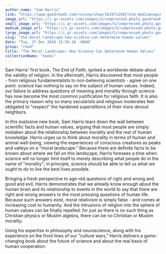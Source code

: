 ```yaml
---
author_name: "Sam Harris"
link: "https://www.goodreads.com/review/show/1634712492?utm_medium=api&utm_source=rss"
image_url: "https://i.gr-assets.com/images/S/compressed.photo.goodreads.com/books/1331317058l/7785194._SY75_.jpg"
small_image_url: "https://i.gr-assets.com/images/S/compressed.photo.goodreads.com/books/1331317058l/7785194._SY75_.jpg"
medium_image_url: "https://i.gr-assets.com/images/S/compressed.photo.goodreads.com/books/1331317058l/7785194._SX98_.jpg"
large_image_url: "https://i.gr-assets.com/images/S/compressed.photo.goodreads.com/books/1331317058l/7785194.jpg"
slug: "the-moral-landscape-how-science-can-determine-human-values"
date: "Tue, 27 Dec 2016 15:56:16 -0800"
group: "read"
title: "The Moral Landscape: How Science Can Determine Human Values"
collectionName: "books"
---
```

Sam Harris' first book, *The End of Faith*, ignited a worldwide debate about the validity of religion. In the aftermath, Harris discovered that most people - from religious fundamentalists to non-believing scientists - agree on one point: science has nothing to say on the subject of human values. Indeed, our failure to address questions of meaning and morality through science has now become the most common justification for religious faith. It is also the primary reason why so many secularists and religious moderates feel obligated to "respect" the hardened superstitions of their more devout neighbors.  
  
In this explosive new book, Sam Harris tears down the wall between scientific facts and human values, arguing that most people are simply mistaken about the relationship between morality and the rest of human knowledge. Harris urges us to think about morality in terms of human and animal well-being, viewing the experiences of conscious creatures as peaks and valleys on a "moral landscape." Because there are definite facts to be known about where we fall on this landscape, Harris foresees a time when science will no longer limit itself to merely describing what people do in the name of "morality"; in principle, science should be able to tell us what we *ought* to do to live the best lives possible.  
  
Bringing a fresh perspective to age-old questions of right and wrong and good and evil, Harris demonstrates that we already know enough about the human brain and its relationship to events in the world to say that there are right and wrong answers to the most pressing questions of human life. Because such answers exist, moral relativism is simply false - and comes at increasing cost to humanity. And the intrusions of religion into the sphere of human values can be finally repelled: for just as there is no such thing as Christian physics or Muslim algebra, there can be no Christian or Muslim morality.  
  
Using his expertise in philosophy and neuroscience, along with his experience on the front lines of our "culture wars," Harris delivers a game-changing book about the future of science and about the real basis of human cooperation.